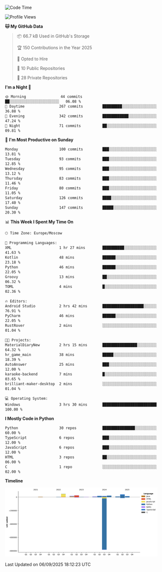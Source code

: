 <!--START_SECTION:waka-->
![Code Time](http://img.shields.io/badge/Code%20Time-811%20hrs%2031%20mins-blue)

![Profile Views](http://img.shields.io/badge/Profile%20Views-2-blue)

**🐱 My GitHub Data** 

> 📦 66.7 kB Used in GitHub's Storage 
 > 
> 🏆 150 Contributions in the Year 2025
 > 
> 💼 Opted to Hire
 > 
> 📜 10 Public Repositories 
 > 
> 🔑 28 Private Repositories 
 > 
**I'm a Night 🦉** 

```text
🌞 Morning                44 commits          ██░░░░░░░░░░░░░░░░░░░░░░░   06.08 % 
🌆 Daytime                267 commits         █████████░░░░░░░░░░░░░░░░   36.88 % 
🌃 Evening                342 commits         ████████████░░░░░░░░░░░░░   47.24 % 
🌙 Night                  71 commits          ██░░░░░░░░░░░░░░░░░░░░░░░   09.81 % 
```
📅 **I'm Most Productive on Sunday** 

```text
Monday                   100 commits         ███░░░░░░░░░░░░░░░░░░░░░░   13.81 % 
Tuesday                  93 commits          ███░░░░░░░░░░░░░░░░░░░░░░   12.85 % 
Wednesday                95 commits          ███░░░░░░░░░░░░░░░░░░░░░░   13.12 % 
Thursday                 83 commits          ███░░░░░░░░░░░░░░░░░░░░░░   11.46 % 
Friday                   80 commits          ███░░░░░░░░░░░░░░░░░░░░░░   11.05 % 
Saturday                 126 commits         ████░░░░░░░░░░░░░░░░░░░░░   17.40 % 
Sunday                   147 commits         █████░░░░░░░░░░░░░░░░░░░░   20.30 % 
```


📊 **This Week I Spent My Time On** 

```text
🕑︎ Time Zone: Europe/Moscow

💬 Programming Languages: 
XML                      1 hr 27 mins        ██████████░░░░░░░░░░░░░░░   41.63 % 
Kotlin                   48 mins             ██████░░░░░░░░░░░░░░░░░░░   23.18 % 
Python                   46 mins             ██████░░░░░░░░░░░░░░░░░░░   22.05 % 
Groovy                   13 mins             ██░░░░░░░░░░░░░░░░░░░░░░░   06.32 % 
TOML                     4 mins              █░░░░░░░░░░░░░░░░░░░░░░░░   02.36 % 

🔥 Editors: 
Android Studio           2 hrs 42 mins       ███████████████████░░░░░░   76.91 % 
PyCharm                  46 mins             ██████░░░░░░░░░░░░░░░░░░░   22.05 % 
RustRover                2 mins              ░░░░░░░░░░░░░░░░░░░░░░░░░   01.04 % 

🐱‍💻 Projects: 
MaterialDiaryNew         2 hrs 15 mins       ████████████████░░░░░░░░░   64.32 % 
hr_game_main             38 mins             █████░░░░░░░░░░░░░░░░░░░░   18.39 % 
AutoAnswer               25 mins             ███░░░░░░░░░░░░░░░░░░░░░░   12.00 % 
karaoke-backend          7 mins              █░░░░░░░░░░░░░░░░░░░░░░░░   03.65 % 
brilliant-maker-desktop  2 mins              ░░░░░░░░░░░░░░░░░░░░░░░░░   01.04 % 

💻 Operating System: 
Windows                  3 hrs 30 mins       █████████████████████████   100.00 % 
```

**I Mostly Code in Python** 

```text
Python                   30 repos            ███████████████░░░░░░░░░░   60.00 % 
TypeScript               6 repos             ███░░░░░░░░░░░░░░░░░░░░░░   12.00 % 
JavaScript               6 repos             ███░░░░░░░░░░░░░░░░░░░░░░   12.00 % 
HTML                     3 repos             ██░░░░░░░░░░░░░░░░░░░░░░░   06.00 % 
C                        1 repo              ░░░░░░░░░░░░░░░░░░░░░░░░░   02.00 % 
```



**Timeline**

![Lines of Code chart](https://raw.githubusercontent.com/adlemx/adlemx/main/assets/bar_graph.png)


 Last Updated on 06/09/2025 18:12:23 UTC
<!--END_SECTION:waka-->
